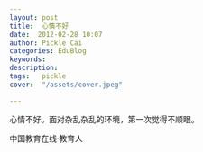 ```yaml
---
layout: post  
title:  心情不好  
date:  2012-02-28 10:07  
author: Pickle Cai  
categories: EduBlog  
keywords: 
description:   
tags:	pickle   
cover:  "/assets/cover.jpeg"  

---  
```

    
 心情不好。面对杂乱杂乱的环境，第一次觉得不顺眼。

		

		    
 中国教育在线·教育人

